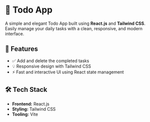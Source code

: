 # 📝 Todo App

A simple and elegant Todo App built using **React.js** and **Tailwind CSS**. Easily manage your daily tasks with a clean, responsive, and modern interface.

## 🚀 Features

- ✅ Add and delete the completed tasks
- 💡 Responsive design with Tailwind CSS
- ⚡ Fast and interactive UI using React state management

## 🛠️ Tech Stack

- **Frontend:** React.js
- **Styling:** Tailwind CSS
- **Tooling:** Vite

